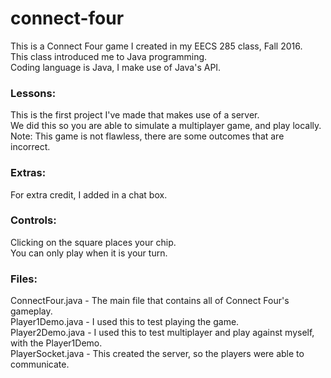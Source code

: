 # connect-four

This is a Connect Four game I created in my EECS 285 class, Fall 2016. <br>
This class introduced me to Java programming. <br>
Coding language is Java, I make use of Java's API.

### Lessons: <br>
This is the first project I've made that makes use of a server. <br>
We did this so you are able to simulate a multiplayer game, and play locally. <br>
Note: This game is not flawless, there are some outcomes that are incorrect.

### Extras: <br>
For extra credit, I added in a chat box. 

### Controls: <br>
Clicking on the square places your chip. <br>
You can only play when it is your turn.

### Files: <br>
ConnectFour.java - The main file that contains all of Connect Four's gameplay. <br>
Player1Demo.java - I used this to test playing the game. <br>
Player2Demo.java - I used this to test multiplayer and play against myself, with the Player1Demo. <br>
PlayerSocket.java - This created the server, so the players were able to communicate.
